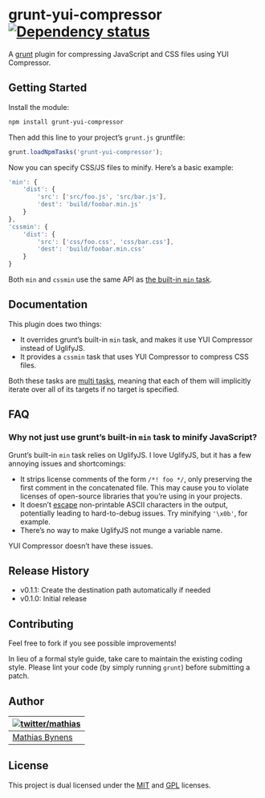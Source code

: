 # grunt-yui-compressor [![Dependency status](https://gemnasium.com/mathiasbynens/grunt-yui-compressor.svg)](https://gemnasium.com/mathiasbynens/grunt-yui-compressor)

A [grunt](https://github.com/cowboy/grunt) plugin for compressing JavaScript and CSS files using YUI Compressor.

## Getting Started

Install the module:

```bash
npm install grunt-yui-compressor
```

Then add this line to your project’s `grunt.js` gruntfile:

```js
grunt.loadNpmTasks('grunt-yui-compressor');
```

Now you can specify CSS/JS files to minify. Here’s a basic example:

```js
'min': {
	'dist': {
		'src': ['src/foo.js', 'src/bar.js'],
		'dest': 'build/foobar.min.js'
	}
},
'cssmin': {
	'dist': {
		'src': ['css/foo.css', 'css/bar.css'],
		'dest': 'build/foobar.min.css'
	}
}
```

Both `min` and `cssmin` use the same API as [the built-in `min` task](https://github.com/gruntjs/grunt/blob/master/docs/task_min.md#usage-examples).

## Documentation

This plugin does two things:

* It overrides grunt’s built-in `min` task, and makes it use YUI Compressor instead of UglifyJS.
* It provides a `cssmin` task that uses YUI Compressor to compress CSS files.

Both these tasks are [multi tasks](https://github.com/gruntjs/grunt/blob/master/docs/types_of_tasks.md#multi-tasks), meaning that each of them will implicitly iterate over all of its targets if no target is specified.

## FAQ

### Why not just use grunt’s built-in `min` task to minify JavaScript?

Grunt’s built-in `min` task relies on UglifyJS. I love UglifyJS, but it has a few annoying issues and shortcomings:

* It strips license comments of the form `/*! foo */`, only preserving the first comment in the concatenated file. This may cause you to violate licenses of open-source libraries that you’re using in your projects.
* It doesn’t [escape](http://mathiasbynens.be/notes/javascript-escapes) non-printable ASCII characters in the output, potentially leading to hard-to-debug issues. Try minifying `'\x0b'`, for example.
* There’s no way to make UglifyJS not munge a variable name.

YUI Compressor doesn’t have these issues.

## Release History

* v0.1.1: Create the destination path automatically if needed
* v0.1.0: Initial release

## Contributing

Feel free to fork if you see possible improvements!

In lieu of a formal style guide, take care to maintain the existing coding style. Please lint your code (by simply running `grunt`) before submitting a patch.

## Author

| [![twitter/mathias](https://gravatar.com/avatar/24e08a9ea84deb17ae121074d0f17125?s=70)](https://twitter.com/mathias "Follow @mathias on Twitter") |
|---|
| [Mathias Bynens](http://mathiasbynens.be/) |

## License

This project is dual licensed under the [MIT](http://mths.be/mit) and [GPL](http://mths.be/gpl) licenses.

